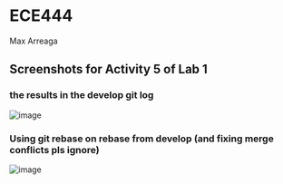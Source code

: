 # ECE444
Max Arreaga

## Screenshots for Activity 5 of Lab 1

### the results in the develop git log
![image](https://user-images.githubusercontent.com/34686490/133674782-d072e147-f302-478e-aba9-e039652eae90.png)

### Using git rebase on rebase from develop (and fixing merge conflicts pls ignore)
![image](https://user-images.githubusercontent.com/34686490/133674900-22812d71-09a9-4e6d-a836-9075c82e20da.png)
